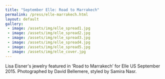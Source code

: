 ```yaml
---
title: "September Elle: Road to Marrakech"
permalink: /press/elle-marrakech.html
layout: default
gallery:
 - image: /assets/img/elle_spread1.jpg
 - image: /assets/img/elle_spread2.jpg
 - image: /assets/img/elle_spread3.jpg
 - image: /assets/img/elle_spread4.jpg
 - image: /assets/img/elle_spread5.jpg
 - image: /assets/img/elle_cover.jpg
---
```

Lisa Eisner's jewelry featured in ‘Road to Marrakech’ for Elle US September 2015.
Photographed by David Bellemere, styled by Samira Nasr.
